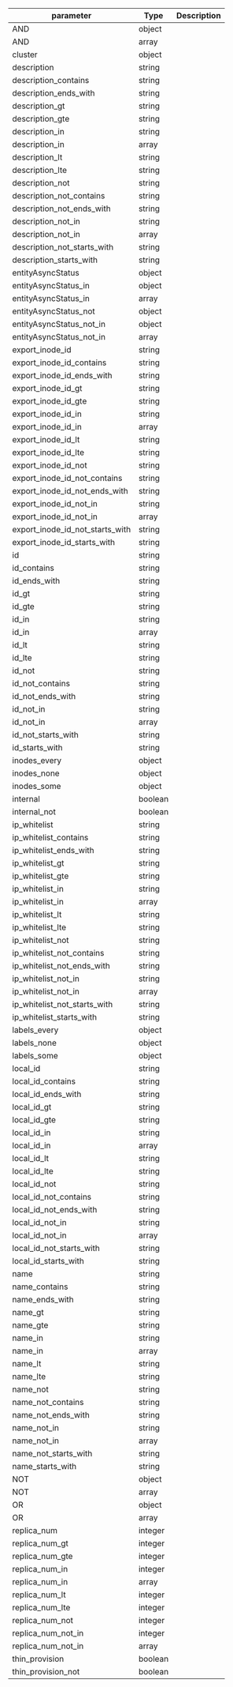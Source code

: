 | parameter | Type | Description |
| ----------- | ----------- |----------- |
| AND  |  object  |    |
| AND  |  array  |    |
| cluster  |  object  |    |
| description  |  string  |    |
| description_contains  |  string  |    |
| description_ends_with  |  string  |    |
| description_gt  |  string  |    |
| description_gte  |  string  |    |
| description_in  |  string  |    |
| description_in  |  array  |    |
| description_lt  |  string  |    |
| description_lte  |  string  |    |
| description_not  |  string  |    |
| description_not_contains  |  string  |    |
| description_not_ends_with  |  string  |    |
| description_not_in  |  string  |    |
| description_not_in  |  array  |    |
| description_not_starts_with  |  string  |    |
| description_starts_with  |  string  |    |
| entityAsyncStatus  |  object  |    |
| entityAsyncStatus_in  |  object  |    |
| entityAsyncStatus_in  |  array  |    |
| entityAsyncStatus_not  |  object  |    |
| entityAsyncStatus_not_in  |  object  |    |
| entityAsyncStatus_not_in  |  array  |    |
| export_inode_id  |  string  |    |
| export_inode_id_contains  |  string  |    |
| export_inode_id_ends_with  |  string  |    |
| export_inode_id_gt  |  string  |    |
| export_inode_id_gte  |  string  |    |
| export_inode_id_in  |  string  |    |
| export_inode_id_in  |  array  |    |
| export_inode_id_lt  |  string  |    |
| export_inode_id_lte  |  string  |    |
| export_inode_id_not  |  string  |    |
| export_inode_id_not_contains  |  string  |    |
| export_inode_id_not_ends_with  |  string  |    |
| export_inode_id_not_in  |  string  |    |
| export_inode_id_not_in  |  array  |    |
| export_inode_id_not_starts_with  |  string  |    |
| export_inode_id_starts_with  |  string  |    |
| id  |  string  |    |
| id_contains  |  string  |    |
| id_ends_with  |  string  |    |
| id_gt  |  string  |    |
| id_gte  |  string  |    |
| id_in  |  string  |    |
| id_in  |  array  |    |
| id_lt  |  string  |    |
| id_lte  |  string  |    |
| id_not  |  string  |    |
| id_not_contains  |  string  |    |
| id_not_ends_with  |  string  |    |
| id_not_in  |  string  |    |
| id_not_in  |  array  |    |
| id_not_starts_with  |  string  |    |
| id_starts_with  |  string  |    |
| inodes_every  |  object  |    |
| inodes_none  |  object  |    |
| inodes_some  |  object  |    |
| internal  |  boolean  |    |
| internal_not  |  boolean  |    |
| ip_whitelist  |  string  |    |
| ip_whitelist_contains  |  string  |    |
| ip_whitelist_ends_with  |  string  |    |
| ip_whitelist_gt  |  string  |    |
| ip_whitelist_gte  |  string  |    |
| ip_whitelist_in  |  string  |    |
| ip_whitelist_in  |  array  |    |
| ip_whitelist_lt  |  string  |    |
| ip_whitelist_lte  |  string  |    |
| ip_whitelist_not  |  string  |    |
| ip_whitelist_not_contains  |  string  |    |
| ip_whitelist_not_ends_with  |  string  |    |
| ip_whitelist_not_in  |  string  |    |
| ip_whitelist_not_in  |  array  |    |
| ip_whitelist_not_starts_with  |  string  |    |
| ip_whitelist_starts_with  |  string  |    |
| labels_every  |  object  |    |
| labels_none  |  object  |    |
| labels_some  |  object  |    |
| local_id  |  string  |    |
| local_id_contains  |  string  |    |
| local_id_ends_with  |  string  |    |
| local_id_gt  |  string  |    |
| local_id_gte  |  string  |    |
| local_id_in  |  string  |    |
| local_id_in  |  array  |    |
| local_id_lt  |  string  |    |
| local_id_lte  |  string  |    |
| local_id_not  |  string  |    |
| local_id_not_contains  |  string  |    |
| local_id_not_ends_with  |  string  |    |
| local_id_not_in  |  string  |    |
| local_id_not_in  |  array  |    |
| local_id_not_starts_with  |  string  |    |
| local_id_starts_with  |  string  |    |
| name  |  string  |    |
| name_contains  |  string  |    |
| name_ends_with  |  string  |    |
| name_gt  |  string  |    |
| name_gte  |  string  |    |
| name_in  |  string  |    |
| name_in  |  array  |    |
| name_lt  |  string  |    |
| name_lte  |  string  |    |
| name_not  |  string  |    |
| name_not_contains  |  string  |    |
| name_not_ends_with  |  string  |    |
| name_not_in  |  string  |    |
| name_not_in  |  array  |    |
| name_not_starts_with  |  string  |    |
| name_starts_with  |  string  |    |
| NOT  |  object  |    |
| NOT  |  array  |    |
| OR  |  object  |    |
| OR  |  array  |    |
| replica_num  |  integer  |    |
| replica_num_gt  |  integer  |    |
| replica_num_gte  |  integer  |    |
| replica_num_in  |  integer  |    |
| replica_num_in  |  array  |    |
| replica_num_lt  |  integer  |    |
| replica_num_lte  |  integer  |    |
| replica_num_not  |  integer  |    |
| replica_num_not_in  |  integer  |    |
| replica_num_not_in  |  array  |    |
| thin_provision  |  boolean  |    |
| thin_provision_not  |  boolean  |    |